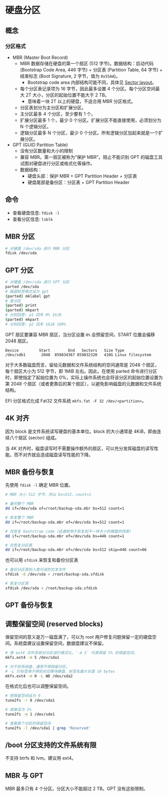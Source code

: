 # 硬盘分区

## 概念

### 分区格式

- MBR (Master Boot Record)
  - MBR 数据存储在硬盘的第一个扇区 (512 字节)。数据结构：启动代码 (Bootstrap Code Area, 446 字节) + 分区表 (Partition Table, 64 字节) + 结束标志 (Boot Signature, 2 字节，值为 `0x55AA`)。
    - Bootstrap code area 内部结构可能不同，具体见 [Sector layout](https://www.wikiwand.com/en/Master_boot_record#/Sector_layout)。
  - 每个分区表记录项为 16 字节，因此最多设置 4 个分区。每个分区空间最大 2T 大小，分区的起始位置不能大于 2 TB。
    - 意味着一块 2T 以上的硬盘，不适合用 MBR 分区格式。
  - 分区表划分为主分区和扩展分区。
  - 主分区最多 4 个分区，至少要有 1 个。
  - 扩展分区最多 1 个，最少 0 个分区。扩展分区不能直接使用，必须划分为 N 个逻辑分区。
  - 逻辑分区最多 N 个分区，最少 0 个分区。所有逻辑分区加起来就是一个扩展分区。
- GPT (GUID Partition Table)
  - 没有分区数量和大小的限制
  - 兼容 MBR。第一扇区被称为“保护 MBR”。阻止不能识别 GPT 的磁盘工具试图对硬盘进行分区或格式化等操作。
  - 数据结构：
    - 硬盘头部：保护 MBR + GPT Partition Header + 分区表
    - 硬盘尾部是备份区：分区表 + GPT Partition Header

## 命令

- 查看硬盘信息: `fdisk -l`
- 查看分区信息: `lsblk`

## MBR 分区

```sh
# 对硬盘 /dev/sda 进行 MBR 分区
fdisk /dev/sda
```

## GPT 分区

```sh
# 对硬盘 /dev/sda 进行 GPT 分区
parted /dev/sda
# 磁盘标签格式设为 gpt
(parted) mklabel gpt
# 查分区
(parted) print
(parted) mkpart
# 分别回答: p1 回车 0% 1GiB
(parted) mkpart
# 分别回答: p2 回车 1GiB 100%
```

GPT 扇区要兼容 MBR 扇区，当分区设置 `0%` 会预留空间，START 位置会偏移 2048 扇区。

```
Device         Start        End   Sectors   Size Type
/dev/sdb1       2048  859834367 859832320   410G Linux filesystem
```

对于大多数磁盘而言，留给元数据和文件系统结构的空间通常是 2048 个扇区，每个扇区大小为 512 字节，即 1MiB 左右。因此，在使用 parted 命令进行分区时，即使指定了起始位置为 0%，实际上操作系统也会将该分区的起始位置设置为第 2048 个扇区（或者更靠后的某个扇区），以避免影响磁盘的元数据和文件系统结构。

EFI 分区格式化成 Fat32 文件系统 `mkfs.fat -F 32 /dev/<partition>`。

## 4K 对齐

因为 block 是文件系统读写硬盘的基本单位。block 的大小通常是 4KiB，即由连续八个扇区 (sector) 组成。

当 4K 对齐时，磁盘读写时不需要操作额外的扇区，可以充分发挥磁盘的读写性能。而不对齐就会造成磁盘读写性能的下降。

## MBR 备份与恢复

先使用 `fdisk -l` 确定 MBR 位置。

```sh
# MBR 大小 512 字节，所以 bs=512，count=1

# 备份整个 MBR
dd if=/dev/sda of=/root/backup-sda.mbr bs=512 count=1

# 恢复整个 MBR
dd if=/root/backup-sda.mbr of=/dev/sda bs=512 count=1

# 仅恢复 bootstrap code（这通常用于恢复到不一样大小的硬盘的场景）
dd if=/root/backup-sda.mbr of=/dev/sda bs=446 count=1

# 仅恢复分区表
dd if=/root/backup-sda.mbr of=/dev/sda bs=512 skip=446 count=66
```

也可以用 `sfdisk` 来恢复和备份分区表

```sh
# 备份分区表到人类可读的文本文件
sfdisk -d /dev/sda > /root/backup-sda.sfdisk

# 恢复分区表
sfdisk /dev/sda < /root/backup-sda.sfdisk
```

## GPT 备份与恢复

## 调整保留空间 (reserved blocks)

保留空间的意义是万一磁盘满了，可以为 root 用户修复问题保留一定的硬盘空间。系统盘建议设置保留空间，数据盘建议不保留。

```sh
# 用 ext4 文件系统对分区进行格式化。`-m 5` 代表保留 5% 的保留空间。
mkfs.ext4 -m 5 /dev/sda1

# 对于非系统盘，通常不用保留分区。
# -L 打标签用于辨别对应哪块硬盘，标签名最大长度 16 bytes
mkfs.ext4 -m 0 -L WD /dev/sda2
```

在格式化后也可以调整保留空间。

```sh
# 把保留空间设为 0
tune2fs -r 0 /dev/sda1

# 或者设为 1%
tune2fs -m 1 /dev/sde1

# 查看某个分区的保留空间
tune2fs -l /dev/sda1 | grep 'Reserved'
```

## /boot 分区支持的文件系统有限

不支持 btrfs 和 lvm。建议用 ext4。

## MBR 与 GPT

MBR 最多只有 4 个分区。分区大小不能超过 2 TB。GPT 没有这些限制。
